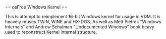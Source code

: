 == osFree Windows Kernel ==

This is attempt to reimplement 16-bit Windows kernel for usage in VDM.
It is heavely reuses TWIN, WINE and HX-DOS. As well as Mett Pietrek
"Windows Internals" and Andrew Schulman "Undocumented Windows" book
heavy used to reconstruct Kernel internal structure.
